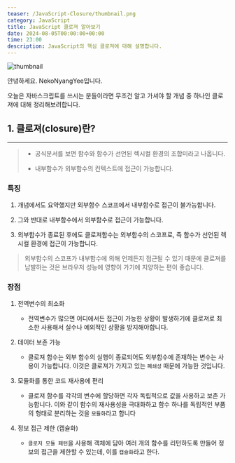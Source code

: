 ```yaml
---
teaser: /JavaScript-Closure/thumbnail.png
category: JavaScript
title: JavaScript 클로져 알아보기
date: 2024-08-05T00:00:00+00:00
time: 23:00
description: JavaScript의 핵심 클로져에 대해 설명합니다.
---
```


![thumbnail](/JavaScript-Closure/thumbnail.png)

안녕하세요. NekoNyangYee입니다.

오늘은 자바스크립트를 쓰시는 분들이라면 무조건 알고 가셔야 할 개념 중 하나인 클로져에 대해 정리해보려합니다.

## 1. 클로져(closure)란?

---

> - 공식문서를 보면 함수와 함수가 선언된 렉시컬 환경의 조합미라고 나옵니다.
>
> - 내부함수가 외부함수의 컨텍스트에 접근이 가능합니다.

### 특징

1. 개념에서도 요약했지만 외부함수 스코프에서 내부함수로 접근이 불가능합니다.

2. 그와 반대로 내부함수에서 외부함수로 접근이 가능합니다.

3. 외부함수가 종료된 후에도 클로져함수는 외부함수의 스코프로, 즉 함수가 선언된 렉시컬 환경에 접근이 가능합니다.

> 외부함수의 스코프가 내부함수에 의해 언제든지 접근될 수 있기 때문에 클로져를 남발하는 것은 브라우저 성능에 영향이 가기에 지양하는 편이 좋습니다.

### 장점

1. 전역변수의 최소화

   - 전역변수가 많으면 어디에서든 접근이 가능한 상황이 발생하기에 클로져로 최소한 사용해서 실수나 예외적인 상황을 방지해야합니다.

2. 데이터 보존 가능

   - 클로져 함수는 외부 함수의 실행이 종료되어도 외부함수에 존재하는 변수는 사용이 가능합니다. 이것은 클로져가 가지고 있는 `폐쇄성` 때문에 가능한 것입니다.

3. 모듈화를 통한 코드 재사용에 편리

   - 클로져 함수를 각각의 변수에 할당하면 각자 독립적으로 값을 사용하고 보존 가능합니다. 이와 같이 함수의 재사용성을 극대화하고 함수 하나를 독립적인 부품의 형태로 분리하는 것을 `모듈화`라고 합니다

4. 정보 접근 제한 (캡슐화)
   - `클로저 모듈 패턴`을 사용해 객체에 담아 여러 개의 함수를 리턴하도록 만들어 정보의 접근을 제한할 수 있는데, 이를 `캡슐화`라고 한다.
